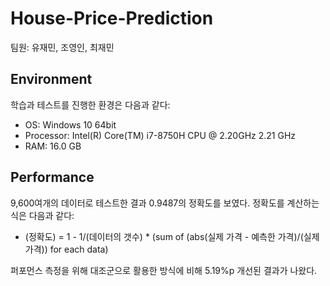 # House-Price-Prediction
팀원: 유재민, 조영인, 최재민

## Environment
학습과 테스트를 진행한 환경은 다음과 같다:
  * OS: Windows 10 64bit
  * Processor: Intel(R) Core(TM) i7-8750H CPU @ 2.20GHz 2.21 GHz
  * RAM: 16.0 GB
  
## Performance
9,600여개의 데이터로 테스트한 결과 0.9487의 정확도를 보였다. 
정확도를 계산하는 식은 다음과 같다:  
  * (정확도) = 1 - 1/(데이터의 갯수) * (sum of (abs(실제 가격 - 예측한 가격)/(실제 가격)) for each data)

퍼포먼스 측정을 위해 대조군으로 활용한 방식에 비해 5.19%p 개선된 결과가 나왔다.
